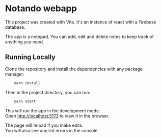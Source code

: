 # Notando webapp

This project was created with Vite.
It's an instance of react with a Firebase database.

The app is a notepad. You can add, edit and delete notes to keep track of anything you need.


## Running Locally

Clone the repository and install the dependencies with any package manager:

```sh
    yarn install
```

Then in the project directory, you can run:

```sh
    yarn start
```

This will run the app in the development mode.\
Open [http://localhost:5173](http://localhost:5173) to view it in the browser.

The page will reload if you make edits.\
You will also see any lint errors in the console.
